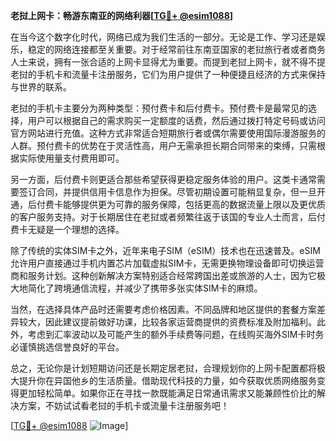 **老挝上网卡：畅游东南亚的网络利器[[TG💪+ @esim1088](https://t.me/s/esim1088)]**

在当今这个数字化时代，网络已成为我们生活的一部分。无论是工作、学习还是娱乐，稳定的网络连接都至关重要。对于经常前往东南亚国家的老挝旅行者或者商务人士来说，拥有一张合适的上网卡显得尤为重要。而提到老挝上网卡，就不得不提老挝的手机卡和流量卡注册服务，它们为用户提供了一种便捷且经济的方式来保持与世界的联系。

老挝的手机卡主要分为两种类型：预付费卡和后付费卡。预付费卡是最常见的选择，用户可以根据自己的需求购买一定额度的话费，然后通过拨打特定号码或访问官方网站进行充值。这种方式非常适合短期旅行者或偶尔需要使用国际漫游服务的人群。预付费卡的优势在于灵活性高，用户无需承担长期合同带来的束缚，只需根据实际使用量支付费用即可。

另一方面，后付费卡则更适合那些希望获得更稳定服务体验的用户。这类卡通常需要签订合同，并提供信用卡信息作为担保。尽管初期设置可能稍显复杂，但一旦开通，后付费卡能够提供更为可靠的服务保障，包括更高的数据流量上限以及更优质的客户服务支持。对于长期居住在老挝或者频繁往返于该国的专业人士而言，后付费卡无疑是一个理想的选择。

除了传统的实体SIM卡之外，近年来电子SIM（eSIM）技术也在迅速普及。eSIM允许用户直接通过手机内置芯片加载虚拟SIM卡，无需更换物理设备即可切换运营商和服务计划。这种创新解决方案特别适合经常跨国出差或旅游的人士，因为它极大地简化了跨境通信流程，并减少了携带多张实体SIM卡的麻烦。

当然，在选择具体产品时还需要考虑价格因素。不同品牌和地区提供的套餐方案差异较大，因此建议提前做好功课，比较各家运营商提供的资费标准及附加福利。此外，考虑到汇率波动以及可能产生的额外手续费等问题，在线购买海外SIM卡时务必谨慎挑选信誉良好的平台。

总之，无论你是计划短期访问还是长期定居老挝，合理规划你的上网卡配置都将极大提升你在异国他乡的生活质量。借助现代科技的力量，如今获取优质网络服务变得更加轻松简单。如果你正在寻找一款既能满足日常通讯需求又能兼顾性价比的解决方案，不妨试试看老挝的手机卡或流量卡注册服务吧！

[[TG💪+ @esim1088](https://t.me/s/esim1088) ![Image](https://i.postimg.cc/4NQfJmqS/Snipaste-2025-05-13-00-14-12.png)]